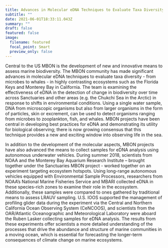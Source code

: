 ```yaml
---
title: Advances in Molecular eDNA Techniques to Evaluate Taxa Diversity
subtitle: ""
date: 2021-06-01T18:33:11.043Z
summary: ""
draft: false
featured: false
image:
  filename: featured
  focal_point: Smart
  preview_only: false
---
```

Central to the US MBON is the development of new and innovative means to assess marine biodiversity. The MBON community has made significant advances in molecular eDNA techniques to evaluate taxa diversity - from microbes to whales - in highly contrasting ecosystems such as the Florida Keys and Monterey Bay in California. The team is examining the effectiveness of eDNA in the detection of change in biodiversity over time across Sanctuaries and other areas (e.g. the Chukchi Sea in the Arctic) in response to shifts in environmental conditions. Using a single water sample, DNA from microscopic organisms but also from larger organisms in the form of particles, skin or excrement, can be used to detect organisms ranging from microbes to zooplankton, fish, and whales. MBON projects have been central in developing best practices for eDNA and demonstrating its utility for biological observing; there is now growing consensus that this technique provides a new and exciting window into observing life in the sea.

In addition to the development of the molecular aspects, MBON projects have also advanced the means to collect samples for eDNA analysis using autonomous underwater vehicles. During summer 2018, scientists from NOAA and the Monterey Bay Aquarium Research Institute – brought together under the Sanctuaries MBON project - worked together on an experiment targeting ecosystem hotspots. Using long-range autonomous vehicles equipped with Environmental Sample Processors, researchers from NOAA’s National Marine Fisheries Service and MBARI collected eDNA in these species-rich zones to examine their role in the ecosystem. Additionally, these samples were compared to ones gathered by traditional means to assess LRAUV sampling. U.S. IOOS supported the management of profiling glider data during the experiment via the Central and Northern California Ocean Observing System (CeNCOOS), and scientists from the OAR/Atlantic Oceanographic and Meteorological Laboratory were aboard the Ruben Lasker collecting samples for eDNA analysis. The results from these experiments offer scientists a more detailed understanding of the processes that drive the abundance and structure of marine communities in a moving ocean, which is essential for forecasting the longer-term consequences of climate change on marine ecosystems.